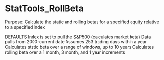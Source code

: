 # StatTools_RollBeta
Purpose: Calculate the static and rolling betas for a specified equity relative to a specified index</n>

DEFAULTS</n>
Index is set to pull the S&P500 (calculates market beta)</n>
Data pulls from 2000-current date</n>
Assumes 253 trading days within a year</n>
Calculates static beta over a range of windows, up to 10 years
Calculates rolling beta over a 1 month, 3 month, and 1 year increments
